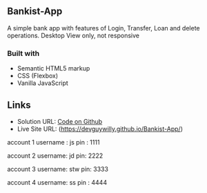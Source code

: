 ## Bankist-App
A simple bank app with features of Login, Transfer, Loan and delete operations. Desktop View only, not responsive

### Built with

- Semantic HTML5 markup
- CSS (Flexbox)
- Vanilla JavaScript

##  Links
- Solution URL: [Code on Github](https://github.com/DevGuyWilly/Bankist-App)
- Live Site URL: (https://devguywilly.github.io/Bankist-App/)



account 1
username : js
pin : 1111

account 2
username: jd
pin: 2222

account 3
username: stw
pin: 3333

account 4
username: ss
pin : 4444
